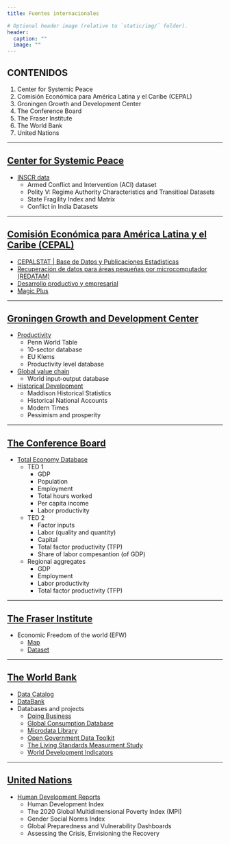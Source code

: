 ```yaml
---
title: Fuentes internacionales

# Optional header image (relative to `static/img/` folder).
header:
  caption: ""
  image: ""
---
```


## CONTENIDOS
1. Center for Systemic Peace
2. Comisión Económica para América Latina y el Caribe (CEPAL)
3. Groningen Growth and Development Center
4. The Conference Board
5. The Fraser Institute
6. The World Bank
7. United Nations


---
## [Center for Systemic Peace](http://www.systemicpeace.org/)
* [INSCR data](http://www.systemicpeace.org/inscrdata.html)
    * Armed Conflict and Intervention (ACI) dataset
    * Polity V: Regime Authority Characteristics and Transitioal Datasets
    * State Fragility Index and Matrix
    * Conflict in India Datasets


---
## [Comisión Económica para América Latina y el Caribe (CEPAL)](https://www.cepal.org/es)
* [CEPALSTAT | Base de Datos y Publicaciones Estadísticas](https://estadisticas.cepal.org/cepalstat/Portada.html)
* [Recuperación de datos para áreas pequeñas por microcomputador (REDATAM)](https://www.cepal.org/es/temas/redatam/acerca-redatam)
* [Desarrollo productivo y empresarial](https://www.cepal.org/es/areas-de-trabajo/desarrollo-productivo-y-empresarial)
* [Magic Plus](https://magic.cepal.org/magic/home/)


---
## [Groningen Growth and Development Center](https://www.rug.nl/ggdc/)
* [Productivity](https://www.rug.nl/ggdc/productivity/)
    * Penn World Table
    * 10-sector database
    * EU Klems
    * Productivity level database
* [Global value chain](https://www.rug.nl/ggdc/valuechain/)
    * World input-output database
* [Historical Development](https://www.rug.nl/ggdc/historicaldevelopment/)
    * Maddison Historical Statistics
    * Historical National Accounts
    * Modern Times
    * Pessimism and prosperity


---
## [The Conference Board](https://www.conference-board.org/us/)
* [Total Economy Database](https://www.conference-board.org/data/economydatabase/)
    * TED 1
        * GDP
        * Population
        * Employment
        * Total hours worked
        * Per capita income
        * Labor productivity
    * TED 2
        * Factor inputs
        * Labor (quality and quantity)
        * Capital
        * Total factor productivity (TFP)
        * Share of labor compesantion (of GDP)
    * Regional aggregates
        * GDP
        * Employment
        * Labor productivity
        * Total factor productivity (TFP)


---
## [The Fraser Institute](https://www.fraserinstitute.org/)
* Economic Freedom of the world (EFW)
    * [Map](https://www.fraserinstitute.org/economic-freedom/map?geozone=world&year=2018&page=map)
    * [Dataset](https://www.fraserinstitute.org/economic-freedom/dataset?geozone=world&min-year=2&max-year=0&page=dataset&filter=0)


---
## [The World Bank](http://www.worldbank.org/)
* [Data Catalog](https://datacatalog.worldbank.org/)
* [DataBank](https://databank.worldbank.org/home.aspx)
* Databases and projects
    * [Doing Business](https://www.doingbusiness.org/)
    * [Global Consumption Database](http://datatopics.worldbank.org/consumption/)
    * [Microdata Library](https://microdata.worldbank.org/index.php/home)
    * [Open Government Data Toolkit](http://opendatatoolkit.worldbank.org/en/)
    * [The Living Standards Measurment Study](https://www.worldbank.org/en/programs/lsms)
    * [World Development Indicators](http://datatopics.worldbank.org/world-development-indicators/)


---
## [United Nations](https://www.un.org/)
* [Human Development Reports](http://hdr.undp.org/en)
    * Human Development Index
    * The 2020 Global Multidimensional Poverty Index (MPI)
    * Gender Social Norms Index
    * Global Preparedness and Vulnerability Dashboards
    * Assessing the Crisis, Envisioning the Recovery
